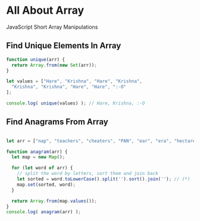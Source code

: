 # All About Array
JavaScript Short Array Manipulations


## Find Unique Elements In Array

```javascript
function unique(arr) {
  return Array.from(new Set(arr));
}

let values = ["Hare", "Krishna", "Hare", "Krishna",
  "Krishna", "Krishna", "Hare", "Hare", ":-O"
];

console.log( unique(values) ); // Hare, Krishna, :-O
```

## Find Anagrams From Array

```javascript

let arr = ["nap", "teachers", "cheaters", "PAN", "ear", "era", "hectares"];

function anagram(arr) {
  let map = new Map();

  for (let word of arr) {
    // split the word by letters, sort them and join back
    let sorted = word.toLowerCase().split('').sort().join(''); // (*)
    map.set(sorted, word);
  }

  return Array.from(map.values());
}
console.log( anagram(arr) );
```